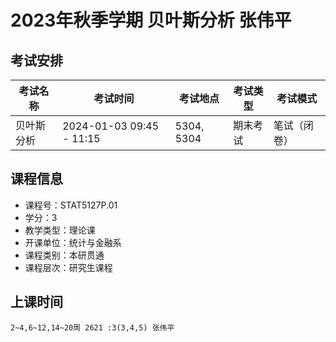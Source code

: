 # 2023年秋季学期 贝叶斯分析 张伟平




## 考试安排

| 考试名称 | 考试时间 | 考试地点 | 考试类型 | 考试模式 |
| -------- | -------- | -------- | -------- | -------- |
| 贝叶斯分析 | 2024-01-03 09:45 - 11:15 | 5304, 5304 | 期末考试 | 笔试（闭卷） |





## 课程信息

- 课程号：STAT5127P.01
- 学分：3
- 教学类型：理论课
- 开课单位：统计与金融系
- 课程类别：本研贯通
- 课程层次：研究生课程

## 上课时间

```
2~4,6~12,14~20周 2621 :3(3,4,5) 张伟平
```


